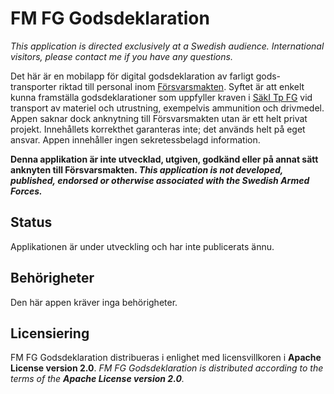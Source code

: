 FM FG Godsdeklaration
=====================

_This application is directed exclusively at a Swedish audience. International visitors, please
contact me if you have any questions._

Det här är en mobilapp för digital godsdeklaration av farligt gods-transporter riktad till personal
inom [Försvarsmakten](http://www.forsvarsmakten.se/). Syftet är att enkelt kunna framställa
godsdeklarationer som uppfyller kraven i
[SäkI Tp FG](http://dokument.forsvarsmakten.se/SakI/saki_2013/webb/SakI_Tp/Tp_Titel/IPM_SakI_Tp.htm)
vid transport av materiel och utrustning, exempelvis ammunition och drivmedel. Appen
saknar dock anknytning till Försvarsmakten utan är ett helt privat projekt. Innehållets korrekthet
garanteras inte; det används helt på eget ansvar. Appen innehåller ingen sekretessbelagd
information.

**Denna applikation är inte utvecklad, utgiven, godkänd eller på annat sätt anknyten till
Försvarsmakten. _This application is not developed, published, endorsed or otherwise associated
with the Swedish Armed Forces._**

## Status
Applikationen är under utveckling och har inte publicerats ännu.

## Behörigheter
Den här appen kräver inga behörigheter.

## Licensiering
FM FG Godsdeklaration distribueras i enlighet med licensvillkoren i **Apache License version 2.0**.
_FM FG Godsdeklaration is distributed according to the terms of the **Apache License version 2.0**._
